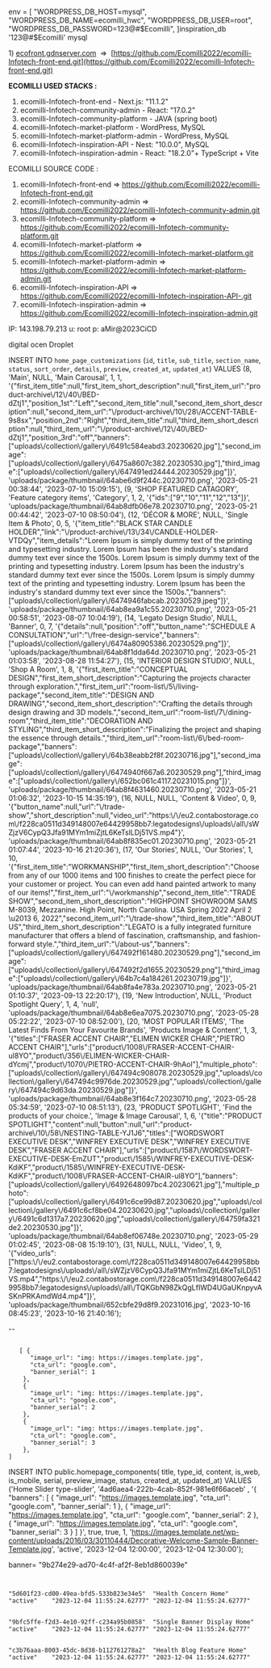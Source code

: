 
env = [
    "WORDPRESS_DB_HOST=mysql",
    "WORDPRESS_DB_NAME=ecomilli_hwc",
    "WORDPRESS_DB_USER=root",
    "WORDPRESS_DB_PASSWORD=123@#$Ecomilli",
  ]inspiration_db
'123@#$Ecomilli'
mysql



1) [ecofront.gdnserver.com](https://ecofront.gdnserver.com/)  =>  [https://github.com/Ecomilli2022/ecomilli-Infotech-front-end.git](https://github.com/Ecomilli2022/ecomilli-Infotech-front-end.git)


**ECOMILLI USED STACKS :**
1)  ecomilli-Infotech-front-end - Next.js: "11.1.2"
2) ecomilli-Infotech-community-admin - React: "17.0.2"
3) ecomilli-Infotech-community-platform -  JAVA (spring boot)
4) ecomilli-Infotech-market-platform - WordPress, MySQL
5) ecomilli-Infotech-market-platform-admin -  WordPress, MySQL
6) ecomilli-Infotech-inspiration-API - Nest: "10.0.0", MySQL
7) ecomilli-Infotech-inspiration-admin - React: "18.2.0"+ TypeScript + Vite

ECOMILLI SOURCE CODE :
1)  ecomilli-Infotech-front-end => https://github.com/Ecomilli2022/ecomilli-Infotech-front-end.git
2) ecomilli-Infotech-community-admin => https://github.com/Ecomilli2022/ecomilli-Infotech-community-admin.git
3)  ecomilli-Infotech-community-platform => https://github.com/Ecomilli2022/ecomilli-Infotech-community-platform.git
4)  ecomilli-Infotech-market-platform => https://github.com/Ecomilli2022/ecomilli-Infotech-market-platform.git
5) ecomilli-Infotech-market-platform-admin => https://github.com/Ecomilli2022/ecomilli-Infotech-market-platform-admin.git
6)  ecomilli-Infotech-inspiration-API => https://github.com/Ecomilli2022/ecomilli-Infotech-inspiration-API-.git
7) ecomilli-Infotech-inspiration-admin =>  https://github.com/Ecomilli2022/ecomilli-Infotech-inspiration-admin.git

IP: 143.198.79.213
u: root
p: aMir@2023CiCD

digital ocen Droplet


INSERT INTO `home_page_customizations` (`id`, `title`, `sub_title`, `section_name`, `status`, `sort_order`, `details`, `preview`, `created_at`, `updated_at`) VALUES
(8, 'Main', NULL, 'Main Carousal', 1, 1, '{\"first_item_title\":null,\"first_item_short_description\":null,\"first_item_url\":\"product-archive\\/12\\/40\\/BED-dZtj1\",\"position_1st\":\"Left\",\"second_item_title\":null,\"second_item_short_description\":null,\"second_item_url\":\"\\/product-archive\\/10\\/28\\/ACCENT-TABLE-9s8sx\",\"position_2nd\":\"Right\",\"third_item_title\":null,\"third_item_short_description\":null,\"third_item_url\":\"\\/product-archive\\/12\\/40\\/BED-dZtj1\",\"position_3rd\":\"off\",\"banners\":[\"uploads\\/collection\\/gallery\\/6491c584eabd3.20230620.jpg\"],\"second_image\":[\"uploads\\/collection\\/gallery\\/6475a8607c382.20230530.jpg\"],\"third_image\":[\"uploads\\/collection\\/gallery\\/647491ed24444.20230529.jpg\"]}', 'uploads/package/thumbnail/64abe6d9f244c.20230710.png', '2023-05-21 00:38:44', '2023-07-10 15:09:15'),
(9, 'SHOP FEATURED CATAGORY', 'Feature category items', 'Category', 1, 2, '{\"ids\":[\"9\",\"10\",\"11\",\"12\",\"13\"]}', 'uploads/package/thumbnail/64ab8dfb06e78.20230710.png', '2023-05-21 00:44:42', '2023-07-10 08:50:04'),
(12, 'DÉCOR & MORE', NULL, 'Single Item & Photo', 0, 5, '{\"item_title\":\"BLACK STAR CANDLE HOLDER\",\"link\":\"\\/product-archive\\/13\\/34\\/CANDLE-HOLDER-VTDQy\",\"item_details\":\"Lorem Ipsum is simply dummy text of the printing and typesetting industry. Lorem Ipsum has been the industry\'s standard dummy text ever since the 1500s. Lorem Ipsum is simply dummy text of the printing and typesetting industry. Lorem Ipsum has been the industry\'s standard dummy text ever since the 1500s. Lorem Ipsum is simply dummy text of the printing and typesetting industry. Lorem Ipsum has been the industry\'s standard dummy text ever since the 1500s.\",\"banners\":[\"uploads\\/collection\\/gallery\\/6474946fabcab.20230529.jpeg\"]}', 'uploads/package/thumbnail/64ab8ea9a1c55.20230710.png', '2023-05-21 00:58:51', '2023-08-07 10:04:19'),
(14, 'Legato Design Studio', NULL, 'Banner', 0, 7, '{\"details\":null,\"position\":\"off\",\"button_name\":\"SCHEDULE A CONSULTATION\",\"url\":\"\\/free-design-service\",\"banners\":[\"uploads\\/collection\\/gallery\\/6474a80905386.20230529.png\"]}', 'uploads/package/thumbnail/64ab8f1dda64d.20230710.png', '2023-05-21 01:03:58', '2023-08-28 11:54:27'),
(15, 'INTERIOR DESIGN STUDIO', NULL, 'Shop A Room', 1, 8, '{\"first_item_title\":\"CONCEPTUAL DESIGN\",\"first_item_short_description\":\"Capturing the projects character through exploration.\",\"first_item_url\":\"room-list\\/5\\/living-package\",\"second_item_title\":\"DESIGN AND DRAWING\",\"second_item_short_description\":\"Crafting the details through design drawing and 3D models.\",\"second_item_url\":\"room-list\\/7\\/dining-room\",\"third_item_title\":\"DECORATION AND STYLING\",\"third_item_short_description\":\"Finalizing the project and shaping the essence through details.\",\"third_item_url\":\"room-list\\/6\\/bed-room-package\",\"banners\":[\"uploads\\/collection\\/gallery\\/64b38eabb2f8f.20230716.jpg\"],\"second_image\":[\"uploads\\/collection\\/gallery\\/6474940f667a6.20230529.png\"],\"third_image\":[\"uploads\\/collection\\/gallery\\/652bc061c4117.20231015.png\"]}', 'uploads/package/thumbnail/64ab8f4631460.20230710.png', '2023-05-21 01:06:32', '2023-10-15 14:35:19'),
(16, NULL, NULL, 'Content & Video', 0, 9, '{\"button_name\":null,\"url\":\"\\/trade-show\",\"short_description\":null,\"video_url\":\"https:\\/\\/eu2.contabostorage.com\\/f228ca0511d349148007e64429958bb7:legatodesigns\\/uploads\\/all\\/sWZjzV6CypQ3Jfa91MYm1miZjtL6KeTslLDj51VS.mp4\"}', 'uploads/package/thumbnail/64ab8f835ec01.20230710.png', '2023-05-21 01:07:44', '2023-10-16 21:20:36'),
(17, 'Our Stories', NULL, 'Our Stories', 1, 10, '{\"first_item_title\":\"WORKMANSHIP\",\"first_item_short_description\":\"Choose from any of our 1000 items and 100 finishes to create the perfect piece for your customer or project. You can even add hand painted artwork to many of our items!\",\"first_item_url\":\"\\/workmanship\",\"second_item_title\":\"TRADE SHOW\",\"second_item_short_description\":\"HIGHPOINT SHOWROOM SAMS M-8039, Mezzanine. High Point, North Carolina. USA Spring 2022 April 2 \\u2013 6, 2022\",\"second_item_url\":\"\\/trade-show\",\"third_item_title\":\"ABOUT US\",\"third_item_short_description\":\"LEGATO is a fully integrated furniture manufacturer that offers a blend of fascination, craftsmanship, and fashion-forward style.\",\"third_item_url\":\"\\/about-us\",\"banners\":[\"uploads\\/collection\\/gallery\\/647492f161480.20230529.png\"],\"second_image\":[\"uploads\\/collection\\/gallery\\/647492f2d1655.20230529.png\"],\"third_image\":[\"uploads\\/collection\\/gallery\\/64b7c4a184261.20230719.jpg\"]}', 'uploads/package/thumbnail/64ab8fa4e783a.20230710.png', '2023-05-21 01:10:37', '2023-09-13 22:20:17'),
(19, 'New Introduction', NULL, 'Product Spotlight Query', 1, 4, 'null', 'uploads/package/thumbnail/64ab8e6ea7075.20230710.png', '2023-05-28 05:22:22', '2023-07-10 08:52:00'),
(20, 'MOST POPULAR ITEMS', 'The Latest Finds From Your Favourite Brands', 'Products Image & Content', 1, 3, '{\"titles\":[\"FRASER ACCENT CHAIR\",\"ELIMEN WICKER CHAIR\",\"PIETRO ACCENT CHAIR\"],\"urls\":[\"product\\/1008\\/FRASER-ACCENT-CHAIR-ul8YO\",\"product\\/356\\/ELIMEN-WICKER-CHAIR-dYcmj\",\"product\\/1070\\/PIETRO-ACCENT-CHAIR-9hAol\"],\"multiple_photo\":[\"uploads\\/collection\\/gallery\\/647494c908078.20230529.jpg\",\"uploads\\/collection\\/gallery\\/647494c9976de.20230529.jpg\",\"uploads\\/collection\\/gallery\\/647494c9d63da.20230529.jpg\"]}', 'uploads/package/thumbnail/64ab8e3f164c7.20230710.png', '2023-05-28 05:34:59', '2023-07-10 08:51:13'),
(23, 'PRODUCT SPOTLIGHT', 'Find the products of your choice.', 'Image & Image Carousal', 1, 6, '{\"title\":\"PRODUCT SPOTLIGHT\",\"content\":null,\"button\":null,\"url\":\"product-archive\\/10\\/58\\/NESTING-TABLE-YJ1J6\",\"titles\":[\"WORDSWORT EXECUTIVE DESK\",\"WINFREY EXECUTIVE DESK\",\"WINFREY EXECUTIVE DESK\",\"FRASER ACCENT CHAIR\"],\"urls\":[\"product\\/1587\\/WORDSWORT-EXECUTIVE-DESK-EmZUT\",\"product\\/1585\\/WINFREY-EXECUTIVE-DESK-KdiKF\",\"product\\/1585\\/WINFREY-EXECUTIVE-DESK-KdiKF\",\"product\\/1008\\/FRASER-ACCENT-CHAIR-ul8YO\"],\"banners\":[\"uploads\\/collection\\/gallery\\/6492648097bc4.20230621.jpg\"],\"multiple_photo\":[\"uploads\\/collection\\/gallery\\/6491c6ce99d87.20230620.jpg\",\"uploads\\/collection\\/gallery\\/6491c6cf8be04.20230620.jpg\",\"uploads\\/collection\\/gallery\\/6491c6d1317a7.20230620.jpg\",\"uploads\\/collection\\/gallery\\/64759fa321de2.20230530.jpg\"]}', 'uploads/package/thumbnail/64ab8ef06748e.20230710.png', '2023-05-29 01:02:45', '2023-08-08 15:19:10'),
(31, NULL, NULL, 'Video', 1, 9, '{\"video_urls\":[\"https:\\/\\/eu2.contabostorage.com\\/f228ca0511d349148007e64429958bb7:legatodesigns\\/uploads\\/all\\/sWZjzV6CypQ3Jfa91MYm1miZjtL6KeTslLDj51VS.mp4\",\"https:\\/\\/eu2.contabostorage.com\\/f228ca0511d349148007e64429958bb7:legatodesigns\\/uploads\\/all\\/TQKGbN98ZkQgLfIWD4UGaUKnpyvASKnPRKAmdWd4.mp4\"]}', 'uploads/package/thumbnail/652cbfe29d8f9.20231016.jpg', '2023-10-16 08:45:23', '2023-10-16 21:40:16');

--






```

   [ {
      "image_url": "img: https://images.template.jpg",
      "cta_url": "google.com",
      "banner_serial": 1
    },
    {
      "image_url": "img: https://images.template.jpg",
      "cta_url": "google.com",
      "banner_serial": 2
    },
    {
      "image_url": "img: https://images.template.jpg",
      "cta_url": "google.com",
      "banner_serial": 3
    },
]
```


INSERT INTO public.homepage_components(
    title, type_id, content, is_web, is_mobile, serial, preview_image, status, created_at, updated_at)
VALUES 
    ('Home Slider type-slider', '4ad6aea4-222b-4cab-852f-981e6f66aceb'
, '{
      "banners": [
        {
          "image_url": "https://images.template.jpg",
          "cta_url": "google.com",
          "banner_serial": 1
        },
        {
          "image_url": "https://images.template.jpg",
          "cta_url": "google.com",
          "banner_serial": 2
        },
        {
          "image_url": "https://images.template.jpg",
          "cta_url": "google.com",
          "banner_serial": 3
        }
      ]
    }', true, true, 1, 'https://images.template.net/wp-content/uploads/2016/03/30110444/Decorative-Welcome-Sample-Banner-Template.jpg', 'active', '2023-12-04 12:00:00', '2023-12-04 12:30:00');

banner= "9b274e29-ad70-4c4f-af2f-8eb1d860039e"

```


"5d601f23-cd00-49ea-bfd5-533b823e34e5"	"Health Concern Home"	"active"	"2023-12-04 11:55:24.62777"	"2023-12-04 11:55:24.62777"


"9bfc5ffe-f2d3-4e10-92ff-c234a95b0858"	"Single Banner Display Home"	"active"	"2023-12-04 11:55:24.62777"	"2023-12-04 11:55:24.62777"


"c3b76aaa-8003-45dc-8d38-b112761278a2"	"Health Blog Feature Home"	"active"	"2023-12-04 11:55:24.62777"	"2023-12-04 11:55:24.62777"
```

